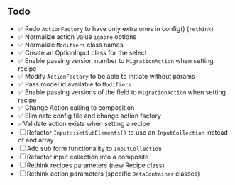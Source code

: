 ## Todo

- ✅ Redo `ActionFactory` to have only extra ones in config() (`rethink`)
- ✅ Normalize action value `ignore` options
- ✅ Normalize `Modifiers` class names
- ✅ Create an OptionInput class for the select
- ✅ Enable passing version number to `MigrationAction` when setting recipe
- ✅ Modify `ActionFactory` to be able to initiate without params
- ✅ Pass model id available to `Modifiers`
- ✅ Enable passing versions of the field to `MigrationAction` when setting recipe
- ✅ Change Action calling to composition
- ✅ Eliminate config file and change action factory
- ✅Validate action exists when setting a recipe
- ☐ Refactor `Input::setSubElements()` to use an `InputCollection` instead of and array
- ☐ Add sub form functionality to `InputCollection`
- ☐ Refactor input collection into a composite
- ☐ Rethink recipes parameters (new Recipe class)
- ☐ Rethink action parameters (specific `DataContainer` classes)
